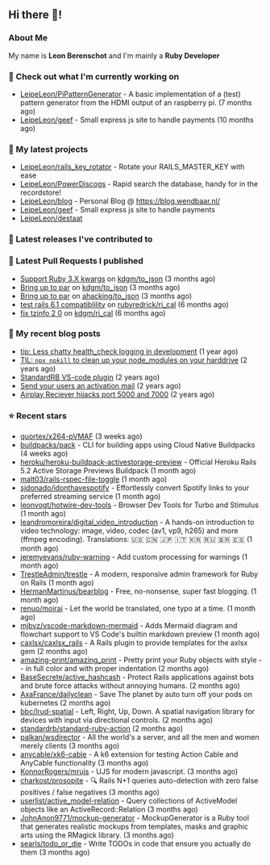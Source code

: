 ## Hi there 👋!

### About Me

My name is **Leon Berenschot** and I'm mainly a **Ruby Developer**
<br>

### 👷 Check out what I'm currently working on

- [LeipeLeon/PiPatternGenerator](https://github.com/LeipeLeon/PiPatternGenerator) - A basic implementation of a (test) pattern generator from the HDMI output of an raspberry pi. (7 months ago)
- [LeipeLeon/geef](https://github.com/LeipeLeon/geef) - Small express js site to handle payments (10 months ago)

### 🌱 My latest projects

- [LeipeLeon/rails_key_rotator](https://github.com/LeipeLeon/rails_key_rotator) - Rotate your RAILS_MASTER_KEY with ease
- [LeipeLeon/PowerDiscogs](https://github.com/LeipeLeon/PowerDiscogs) - Rapid search the database, handy for in the recordstore!
- [LeipeLeon/blog](https://github.com/LeipeLeon/blog) - Personal Blog @ https://blog.wendbaar.nl/
- [LeipeLeon/geef](https://github.com/LeipeLeon/geef) - Small express js site to handle payments
- [LeipeLeon/destaat](https://github.com/LeipeLeon/destaat)

### 🔭 Latest releases I've contributed to


### 🔨 Latest Pull Requests I published

- [Support Ruby 3.X kwargs](https://github.com/kdgm/to_json/pull/3) on [kdgm/to_json](https://github.com/kdgm/to_json) (3 months ago)
- [Bring up to par](https://github.com/kdgm/to_json/pull/2) on [kdgm/to_json](https://github.com/kdgm/to_json) (3 months ago)
- [Bring up to par](https://github.com/ahacking/to_json/pull/8) on [ahacking/to_json](https://github.com/ahacking/to_json) (3 months ago)
- [test rails 6.1 compatiblility](https://github.com/rubyredrick/ri_cal/pull/24) on [rubyredrick/ri_cal](https://github.com/rubyredrick/ri_cal) (6 months ago)
- [fix tzinfo 2 0](https://github.com/kdgm/ri_cal/pull/4) on [kdgm/ri_cal](https://github.com/kdgm/ri_cal) (6 months ago)

### 📜 My recent blog posts

- [tip: Less chatty health_check logging in development](https://www.wendbaar.nl/posts/2023/07/tip_less_chatty_health_check_logging_in_development) (1 year ago)
- [TIL: `npx npkill` to clean up your node_modules on your harddrive](https://www.wendbaar.nl/posts/2023/03/til_npx_npkill_to_clean_up_your_node_modules_on_your_harddrive) (2 years ago)
- [StandardRB VS-code plugin](https://www.wendbaar.nl/posts/2023/02/standardrb_vscode_plugin) (2 years ago)
- [Send your users an activation mail](https://www.wendbaar.nl/posts/2023/02/send_your_users_an_activation_mail) (2 years ago)
- [Airplay Reciever hijacks port 5000 and 7000](https://www.wendbaar.nl/posts/2023/02/airplay_reciever_hijacks_port_5000_and_7000) (2 years ago)

### ⭐ Recent stars

- [quortex/x264-pVMAF](https://github.com/quortex/x264-pVMAF) (3 weeks ago)
- [buildpacks/pack](https://github.com/buildpacks/pack) - CLI for building apps using Cloud Native Buildpacks (4 weeks ago)
- [heroku/heroku-buildpack-activestorage-preview](https://github.com/heroku/heroku-buildpack-activestorage-preview) - Official Heroku Rails 5.2 Active Storage Previews Buildpack (1 month ago)
- [malt03/rails-rspec-file-toggle](https://github.com/malt03/rails-rspec-file-toggle) (1 month ago)
- [sjdonado/idonthavespotify](https://github.com/sjdonado/idonthavespotify) - Effortlessly convert Spotify links to your preferred streaming service (1 month ago)
- [leonvogt/hotwire-dev-tools](https://github.com/leonvogt/hotwire-dev-tools) - Browser Dev Tools for Turbo and Stimulus (1 month ago)
- [leandromoreira/digital_video_introduction](https://github.com/leandromoreira/digital_video_introduction) - A hands-on introduction to video technology: image, video, codec (av1, vp9, h265) and more (ffmpeg encoding). Translations: 🇺🇸 🇨🇳 🇯🇵 🇮🇹 🇰🇷 🇷🇺 🇧🇷 🇪🇸 (1 month ago)
- [jeremyevans/ruby-warning](https://github.com/jeremyevans/ruby-warning) - Add custom processing for warnings (1 month ago)
- [TrestleAdmin/trestle](https://github.com/TrestleAdmin/trestle) - A modern, responsive admin framework for Ruby on Rails (1 month ago)
- [HermanMartinus/bearblog](https://github.com/HermanMartinus/bearblog) - Free, no-nonsense, super fast blogging. (1 month ago)
- [renuo/moirai](https://github.com/renuo/moirai) - Let the world be translated, one typo at a time. (1 month ago)
- [mjbvz/vscode-markdown-mermaid](https://github.com/mjbvz/vscode-markdown-mermaid) - Adds Mermaid diagram and flowchart support to VS Code&#39;s builtin markdown preview (1 month ago)
- [caxlsx/caxlsx_rails](https://github.com/caxlsx/caxlsx_rails) - A Rails plugin to provide templates for the axlsx gem (2 months ago)
- [amazing-print/amazing_print](https://github.com/amazing-print/amazing_print) - Pretty print your Ruby objects with style -- in full color and with proper indentation (2 months ago)
- [BaseSecrete/active_hashcash](https://github.com/BaseSecrete/active_hashcash) - Protect Rails applications against bots and brute force attacks without annoying humans. (2 months ago)
- [AxaFrance/dailyclean](https://github.com/AxaFrance/dailyclean) - Save The planet by auto turn off your pods on kubernetes (2 months ago)
- [bbc/lrud-spatial](https://github.com/bbc/lrud-spatial) - Left, Right, Up, Down. A spatial navigation library for devices with input via directional controls. (2 months ago)
- [standardrb/standard-ruby-action](https://github.com/standardrb/standard-ruby-action) (2 months ago)
- [palkan/wsdirector](https://github.com/palkan/wsdirector) - All the world&#39;s a server, and all the men and women merely clients (3 months ago)
- [anycable/xk6-cable](https://github.com/anycable/xk6-cable) - A k6 extension for testing Action Cable and AnyCable functionality (3 months ago)
- [KonnorRogers/mrujs](https://github.com/KonnorRogers/mrujs) - UJS for modern javascript. (3 months ago)
- [charkost/prosopite](https://github.com/charkost/prosopite) - :mag: Rails N&#43;1 queries auto-detection with zero false positives / false negatives (3 months ago)
- [userlist/active_model-relation](https://github.com/userlist/active_model-relation) - Query collections of ActiveModel objects like an ActiveRecord::Relation (3 months ago)
- [JohnAnon9771/mockup-generator](https://github.com/JohnAnon9771/mockup-generator) - MockupGenerator is a Ruby tool that generates realistic mockups from templates, masks and graphic arts using the RMagick library. (3 months ago)
- [searls/todo_or_die](https://github.com/searls/todo_or_die) - Write TODOs in code that ensure you actually do them (3 months ago)
